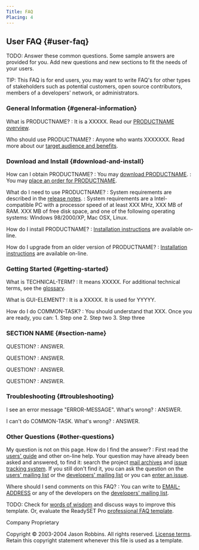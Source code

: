```yaml
---
Title: FAQ
Placing: 4
---
```


User FAQ {#user-faq}
--------

TODO: Answer these common questions. Some sample answers are provided
for you. Add new questions and new sections to fit the needs of your
users.

TIP: This FAQ is for end users, you may want to write FAQ's for other
types of stakeholders such as potential customers, open source
contributors, members of a developers' network, or administrators.

### General Information {#general-information}

What is PRODUCTNAME?
:   It is a XXXXX. Read our [PRODUCTNAME
    overview](http://www.COMPANY.com/products/PRODUCTNAME/).

Who should use PRODUCTNAME?
:   Anyone who wants XXXXXXX. Read more about our [target audience and
    benefits](target-and-benefits).

### Download and Install {#download-and-install}

How can I obtain PRODUCTNAME?
:   You may [download PRODUCTNAME](LINK-TO-DOWNLOAD).
:   You may [place an order for PRODUCTNAME](LINK-TO-ORDER).

What do I need to use PRODUCTNAME?
:   System requirements are described in the [release
    notes](release-notes).
:   System requirements are a Intel-compatible PC with a processor speed
    of at least XXX MHz, XXX MB of RAM. XXX MB of free disk space, and
    one of the following operating systems: Windows 98/2000/XP, Mac
    OSX, Linux.

How do I install PRODUCTNAME?
:   [Installation instructions](install) are available on-line.

How do I upgrade from an older version of PRODUCTNAME?
:   [Installation instructions](install) are available on-line.

### Getting Started {#getting-started}

What is TECHNICAL-TERM?
:   It means XXXXX. For additional technical terms, see the
    [glossary](glossary).

What is GUI-ELEMENT?
:   It is a XXXXX. It is used for YYYYY.

How do I do COMMON-TASK?
:   You should understand that XXX. Once you are ready, you can:
    1.  Step one
    2.  Step two
    3.  Step three

### SECTION NAME {#section-name}

QUESTION?
:   ANSWER.

QUESTION?
:   ANSWER.

QUESTION?
:   ANSWER.

QUESTION?
:   ANSWER.

### Troubleshooting {#troubleshooting}

I see an error message "ERROR-MESSAGE". What's wrong?
:   ANSWER.

I can't do COMMON-TASK. What's wrong?
:   ANSWER.

### Other Questions {#other-questions}

My question is not on this page. How do I find the answer?
:   First read the [users' guide](user-guide) and other
    on-line help. Your question may have already been asked and
    answered, to find it: search the project [mail archives](#) and
    [issue tracking system](#). If you still don't find it, you can ask
    the question on the [users' mailing list](#) or the [developers'
    mailing list](#) or you can [enter an issue](#).

Where should I send comments on this FAQ?
:   You can write to [EMAIL-ADDRESS](mailto:#) or any of the developers
    on the [developers' mailing list](mailto:#).

TODO: Check for [words of
wisdom](http://readyset.tigris.org/words-of-wisdom/faq.html) and discuss
ways to improve this template. Or, evaluate the ReadySET Pro
[professional FAQ
template](http://www.readysetpro.com/ "pro use case template and sample test plan").

Company Proprietary

Copyright © 2003-2004 Jason Robbins. All rights reserved. [License
terms](readyset-license.html). Retain this copyright statement whenever
this file is used as a template.
